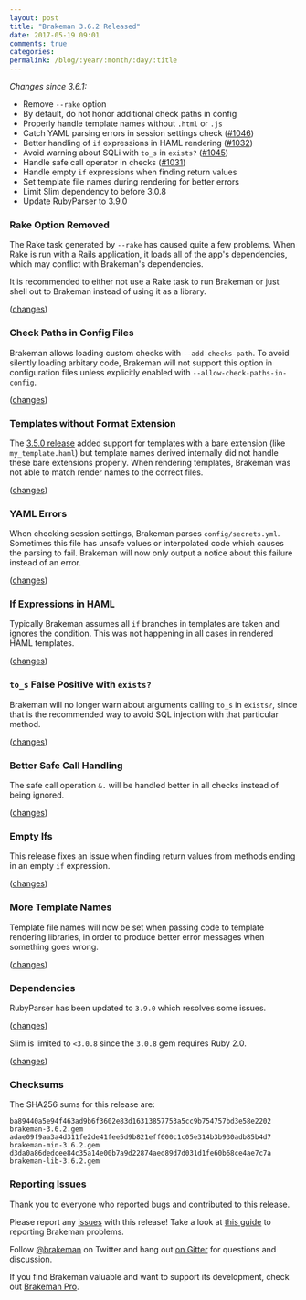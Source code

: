 ```yaml
---
layout: post
title: "Brakeman 3.6.2 Released"
date: 2017-05-19 09:01
comments: true
categories:
permalink: /blog/:year/:month/:day/:title
---
```


*Changes since 3.6.1:*

* Remove `--rake` option
* By default, do not honor additional check paths in config
* Properly handle template names without `.html` or `.js`
* Catch YAML parsing errors in session settings check ([#1046](https://github.com/presidentbeef/brakeman/issues/1046))
* Better handling of `if` expressions in HAML rendering ([#1032](https://github.com/presidentbeef/brakeman/issues/1032))
* Avoid warning about SQLi with `to_s` in `exists?` ([#1045](https://github.com/presidentbeef/brakeman/issues/1045))
* Handle safe call operator in checks ([#1031](https://github.com/presidentbeef/brakeman/issues/1031))
* Handle empty `if` expressions when finding return values
* Set template file names during rendering for better errors
* Limit Slim dependency to before 3.0.8
* Update RubyParser to 3.9.0

### Rake Option Removed

The Rake task generated by `--rake` has caused quite a few problems. When Rake is run with a Rails application, it loads all of the app's dependencies, which may conflict with Brakeman's dependencies.

It is recommended to either not use a Rake task to run Brakeman or just shell out to Brakeman instead of using it as a library.

([changes](https://github.com/presidentbeef/brakeman/pull/1038))

### Check Paths in Config Files

Brakeman allows loading custom checks with `--add-checks-path`.
To avoid silently loading arbitary code, Brakeman will not support this option in configuration files unless explicitly enabled with `--allow-check-paths-in-config`.

([changes](https://github.com/presidentbeef/brakeman/pull/1052))

### Templates without Format Extension

The [3.5.0 release](http://brakemanscanner.org/blog/2017/01/31/brakeman-3-dot-5-0-released/) added support for templates with a bare extension (like `my_template.haml`) but template names derived internally did not handle these bare extensions properly. When rendering templates, Brakeman was not able to match render names to the correct files.

([changes](https://github.com/presidentbeef/brakeman/pull/1041))

### YAML Errors

When checking session settings, Brakeman parses `config/secrets.yml`. Sometimes this file has unsafe values or interpolated code which causes the parsing to fail. Brakeman will now only output a notice about this failure instead of an error.

([changes](https://github.com/presidentbeef/brakeman/pull/1047))

### If Expressions in HAML

Typically Brakeman assumes all `if` branches in templates are taken and ignores the condition. This was not happening in all cases in rendered HAML templates.

([changes](https://github.com/presidentbeef/brakeman/pull/1035/files))

### `to_s` False Positive with `exists?`

Brakeman will no longer warn about arguments calling `to_s` in `exists?`, since that is the recommended way to avoid SQL injection with that particular method.

([changes](https://github.com/presidentbeef/brakeman/pull/1049))

### Better Safe Call Handling

The safe call operation `&.` will be handled better in all checks instead of being ignored.

([changes](https://github.com/presidentbeef/brakeman/pull/1033))

### Empty Ifs

This release fixes an issue when finding return values from methods ending in an empty `if` expression.

([changes](https://github.com/presidentbeef/brakeman/pull/1053))

### More Template Names

Template file names will now be set when passing code to template rendering libraries, in order to produce better error messages when something goes wrong.

([changes](https://github.com/presidentbeef/brakeman/pull/1042))

### Dependencies

RubyParser has been updated to `3.9.0` which resolves some issues.

([changes](https://github.com/presidentbeef/brakeman/pull/1048))

Slim is limited to `<3.0.8` since the `3.0.8` gem requires Ruby 2.0.

([changes](https://github.com/presidentbeef/brakeman/pull/1050))


### Checksums

The SHA256 sums for this release are:

    ba89440a5e94f463ad9b6f3602e83d16313857753a5cc9b754757bd3e58e2202  brakeman-3.6.2.gem
    adae09f9aa3a4d311fe2de41fee5d9b821eff600c1c05e314b3b930adb85b4d7  brakeman-min-3.6.2.gem
    d3da0a86dedcee84c35a14e00b7a9d22874aed89d7d031d1fe60b68ce4ae7c7a  brakeman-lib-3.6.2.gem

### Reporting Issues

Thank you to everyone who reported bugs and contributed to this release.

Please report any [issues](https://github.com/presidentbeef/brakeman/issues) with this release! Take a look at [this guide](https://github.com/presidentbeef/brakeman/wiki/How-to-Report-a-Brakeman-Issue) to reporting Brakeman problems.

Follow [@brakeman](https://twitter.com/brakeman) on Twitter and hang out [on Gitter](https://gitter.im/presidentbeef/brakeman) for questions and discussion.

If you find Brakeman valuable and want to support its development, check out [Brakeman Pro](https://brakemanpro.com/).
